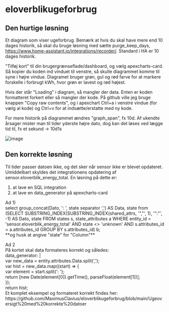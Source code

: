 # eloverblikugeforbrug

## Den hurtige løsning
Et diagram som viser ugeforbrug. Bemærk at hvis du skal have mere end 10 dages historik, så skal du bruge løsning med sætte purge_keep_days, https://www.home-assistant.io/integrations/recorder/. Standard i HA er 10 dages historik. 

"Tilføj kort" til din brugergrænseflade/dashboard, og vælg apexcharts-card. Så kopier du koden ind vinduet til venstre, så skulle diagrammet komme til syne i højre vindue. Diagramet bruger grøn, gul og rød farve for at markere forskelle i forbrugt kWh, hvor grøn er lavest og rød højest.

Hvis der står "Loading" i diagram, så mangler der data. Enten er koden formatteret forkert eller så mangler der kode. På github ville jeg bruge knappen "Copy raw contents", og i apexchart Ctrl+a i venstre vindue (for vælg al kode) og Ctrl+v for at indsætte/erstatte med ny kode.

For mere historik på diagrammet ændres "graph_span", fx 10d. Af ukendte årsager mister man til tider yderste højre dato, dog kan det løses ved lægge tid til, fx et sekund -> 10d1s

![image](https://user-images.githubusercontent.com/103023823/187018251-da6fd6f2-322e-4ede-8aa0-4568d53544d7.png)

## Den korrekte løsning
Til tider passer datoen ikke, og det sker når sensor ikke er blevet opdateret. Umiddelbart skyldes det integrationens opdatering af sensor.eloverblik_energy_total.
En løsning på dette er:
1) at lave en SQL integration
2) at lave en data_generator på apexcharts-card
<p>Ad 1)<br>
select group_concat(Dato, ': ', state separator ',') AS Data, state from (SELECT SUBSTRING_INDEX(SUBSTRING_INDEX(shared_attrs, '","', 1), '":"', -1) AS Dato, state FROM states s, state_attributes a WHERE entity_id = 'sensor.eloverblik_energy_total' AND state <> 'unknown' AND s.attributes_id = a.attributes_id GROUP BY s.attributes_id) b;<br>
**og husk at angive "state" for "Column"**
</p>
<p>Ad 2<br>
  På kortet skal data formateres korrekt og således:<br>
    data_generator: |<br>
      var new_data = entity.attributes.Data.split(',');<br>
      var hist = new_data.map((start) => {<br>
        var element = start.split(': ');<br>
        return [new Date(element[0]).getTime(), parseFloat(element[1])];<br>
      });<br>
      return hist;<br>
Et komplet eksempel og formateret korrekt findes her: https://github.com/MaximusClavius/eloverblikugeforbrug/blob/main/Ugeoversigt%20med%20korrekte%20datoer
</p>
